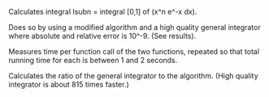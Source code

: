 Calculates integral Isubn = integral [0,1] of (x^n e^-x dx).

Does so by using a modified algorithm and a high quality general integrator where absolute and relative error is 10^-9. (See results).

Measures time per function call of the two functions, repeated so that total running time for each is between 1 and 2 seconds.

Calculates the ratio of the general integrator to the algorithm. (High quality integrator is about 815 times faster.)
